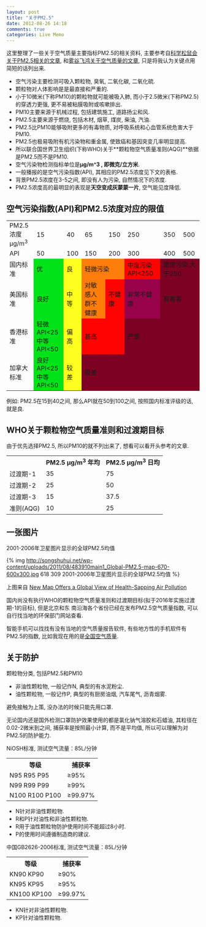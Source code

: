 ```yaml
---
layout: post
title: "关于PM2.5"
date: 2012-08-26 14:18
comments: true
categories: Live Memo
---
```


<link href="/stylesheets/mytable.css" rel="stylesheet" type="text/css"/>

这里整理了一些关于空气质量主要指标PM2.5的相关资料, 主要参考自[科学松鼠会关于PM2.5相关的文章](http://songshuhui.net/archives/tag/pm2-5), 和[雾谷飞鸿关于空气质量的文章](http://blogs.america.gov/mgck/2012/06/12/pm/), 只是将我认为关键点用简短的话列出来.

-   空气污染主要检测可吸入颗粒物, 臭氧, 二氧化碳, 二氧化硫.
-   颗粒物对人体影响是是最直接和严重的.
-   小于10微米(下称PM10)的颗粒物就可能被吸入肺, 而小于2.5微米(下称PM2.5)的穿透力更强, 更不易被粘膜吸附或咳嗽排出.
-   PM10主要来源于机械过程, 包括建筑施工, 道路扬尘和风.
-   PM2.5主要来源于燃烧, 包括木材, 烟草, 煤炭, 柴油, 汽油.
-   PM2.5比PM10能够吸附更多的有毒物质, 对呼吸系统和心血管系统危害大于PM10.
-   PM2.5也极易吸附有机污染物和重金属, 使致癌和基因突变几率明显提高.
-   所以联合国世界卫生组织(下称WHO)关于**颗粒物空气质量准则(AQG)**依据是PM2.5而不是PM10.
-   空气污染物检测指标单位是**μg/m^3 **, 即**微克/立方米**.
-   一般播报的是空气污染指数(API), 其相应的PM2.5浓度见下文的表格.
-   背景PM2.5浓度在3-5之间, 即没有人为污染, 自然情况下的浓度.
-   PM2.5浓度高的最明显的表现是**天空变成灰蒙蒙一片**, 空气能见度降低.

<!-- more -->

空气污染指数(API)和PM2.5浓度对应的限值
--------------------------------------

<table class="mytable">
    <tr>
        <td>PM2.5浓度<br/>μg/m<sup>3</sup></td>
        <td>15</td>
        <td>40</td>
        <td>65</td>
        <td>150</td>
        <td>250</td>
        <td>350</td>
        <td>500</td>
    </tr>
    <tr>
        <td>API</td>
        <td>50</td>
        <td>100</td>
        <td>150</td>
        <td>200</td>
        <td>300</td>
        <td>400</td>
        <td>500</td>
    </tr>
    <tr>
        <td>国内标准</td>
        <td style="background:#00e319">优</td>
        <td style="background:#fefe1f">良</td>
        <td style="background:#ff7d0a" colspan="2">轻微污染</td>
        <td style="background:#ff0302">中度污染 API&lt;250</td>
        <td style="background:#7d0122" colspan="2">重度污染 大于250</td>
    </tr>
    <tr>
        <td>美国标准</td>
        <td style="background:#00e319">良好</td>
        <td style="background:#fefe1f">中等</td>
        <td style="background:#ff7d0a">对敏感人群不健康</td>
        <td style="background:#ff0302">不健康</td>
        <td style="background:#98024b">非常不健康</td>
        <td style="background:#7d0122" colspan="2">有毒害</td>
    </tr>
    <tr>
        <td>香港标准</td>
        <td style="background:#00e319">轻微 API&lt;25<br/>中等 API&lt;50</td>
        <td style="background:#fefe1f">偏高</td>
        <td style="background:#ff0302" colspan="2">甚高</td>
        <td style="background:#7d0122" colspan="3">严重</td>
    </tr>
    <tr>
        <td>加拿大标准</td>
        <td style="background:#00e319">良好 API&lt;25<br/>中等 API&lt;50</td>
        <td style="background:#fefe1f">较差</td>
        <td style="background:#7d0122" colspan="5">极差</td>
    </tr>
</table>

例如: PM2.5在15到40之间, 那么API就在50到100之间, 按照国内标准评级的话, 就是良.


WHO关于颗粒物空气质量准则和过渡期目标
-------------------------------------

由于优先选择PM2.5, 所以PM10的就不列出来了, 想看可以看开头参考的文章.

<table class="mytable">
    <tr>
        <th>&nbsp;</th>
        <th>PM2.5 μg/m<sup>3</sup> 年均</th>
        <th>PM2.5 μg/m<sup>3</sup> 日均</th>
    </tr>
    <tr>
        <td>过渡期-1</td>
        <td>35</td>
        <td>75</td>
    </tr>
    <tr>
        <td>过渡期-2</td>
        <td>25</td>
        <td>50</td>
    </tr>
    <tr>
        <td>过渡期-3</td>
        <td>15</td>
        <td>37.5</td>
    </tr>
    <tr>
        <td>准则(AQG)</td>
        <td>10</td>
        <td>25</td>
    </tr>
</table>


一张图片
--------

2001-2006年卫星图片显示的全球PM2.5均值

{% img http://songshuhui.net/wp-content/uploads/2011/08/483910main1_Global-PM2.5-map-670-600x300.jpg 618 309 2001-2006年卫星图片显示的全球PM2.5均值 %}

上图来自 [New Map Offers a Global View of Health-Sapping Air Pollution](http://www.nasa.gov/topics/earth/features/health-sapping.html)

国内尚没有执行WHO的颗粒物空气质量准则和过渡期目标(拟于2016年实施过渡期-1的目标), 但是北京和东 南沿海各个省份已经在发布PM2.5空气质量指数, 可以自行找当地的环保部门网站查看.

智能手机可以找找有没有当地的空气质量报告软件, 有些地方性的手机软件有PM2.5的指数, 比如我现在用的是[全国空气质量](https://play.google.com/store/apps/details?id=com.cas.airquality).


关于防护
--------

颗粒物分类, 包括PM2.5和PM10

-   非油性颗粒物, 一般记作N, 典型的有水泥粉尘.
-   油性颗粒物, 一般记作P, 典型的有厨房油烟, 汽车尾气, 沥青烟雾.

避免接触为上策, 没办法的时候只能先用口罩.

无论国内还是国外检测口罩防护效果使用的都是氯化钠气溶胶和石蜡油, 其粒径在0.02-2微米到之间, 捕获率是按照最小计算, 而不是平均值, 所以可以理解为对PM2.5的防护能力.

NiOSH标准, 测试空气流量：85L/分钟

<table class="mytable">
    <tr>
        <th>等级</th>
        <th>捕获率</th>
    </tr>
    <tr>
        <td>N95 R95 P95</td>
        <td>≥95%</td>
    </tr>
    <tr>
        <td>N99 R99 P99</td>
        <td>≥99%</td>
    </tr>
    <tr>
        <td>N100 R100 P100</td>
        <td>≥99.97%</td>
    </tr>
</table>

-   N针对非油性颗粒物.
-   R和P针对油性和非油性颗粒物.
-   R用于油性颗粒物防护使用时间不能超过8小时.
-   P的使用时间遵循制造商的建议.

中国GB2626-2006标准, 测试空气流量：85L/分钟

<table class="mytable">
    <tr>
        <th>等级</th>
        <th>捕获率</th>
    </tr>
    <tr>
        <td>KN90 KP90</td>
        <td>≥90%</td>
    </tr>
    <tr>
        <td>KN95 KP95</td>
        <td>≥95%</td>
    </tr>
    <tr>
        <td>KN100 KP100</td>
        <td>≥99.97%</td>
    </tr>
</table>

-   KN针对非油性颗粒物.
-   KP针对油性颗粒物.